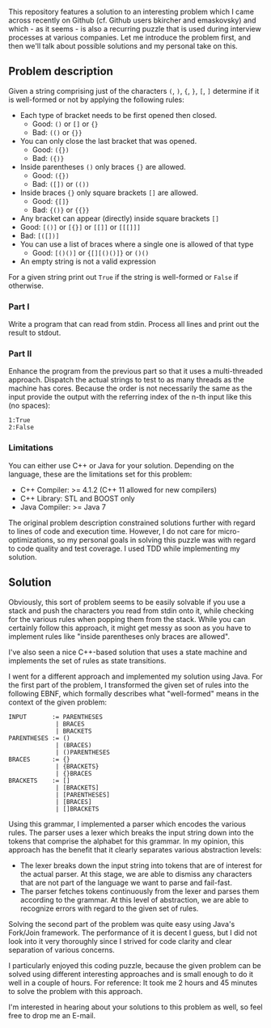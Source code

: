 This repository features a solution to an interesting problem which I came across recently on Github (cf. Github users bkircher and emaskovsky) and which - as it seems - is also a recurring puzzle that is used during interview processes at various companies. Let me introduce the problem first, and then we'll talk about possible solutions and my personal take on this.

## Problem description ##

Given a string comprising just of the characters `(`, `)`, `{`, `}`, `[`, `]` determine if it is well-formed or not by applying the following rules:

* Each type of bracket needs to be first opened then closed.
  * Good: `()` or `[]` or `{}`
  * Bad: `(()` or `{}}`
* You can only close the last bracket that was opened.
  * Good: `({})`
  * Bad: `({)}`
* Inside parentheses `()` only braces `{}` are allowed.
  * Good: `({})`
  * Bad: `([])` or `(())`
* Inside braces `{}` only square brackets `[]` are allowed.
  * Good: `{[]}`
  * Bad: `{()}` or `{{}}`
*  Any bracket can appear (directly) inside square brackets `[]`
  * Good: `[()]` or `[{}]` or `[[]]` or `[[[]]]`
  * Bad: `[([])]`
* You can use a list of braces where a single one is allowed of that type
  * Good: `[()()]` or `{[][()()]}` or `()()`
* An empty string is not a valid expression

For a given string print out `True` if the string is well-formed or `False` if otherwise.

### Part I ###

Write a program that can read from stdin. Process all lines and print out the result to stdout.

### Part II ###

Enhance the program from the previous part so that it uses a multi-threaded approach. Dispatch the actual strings to test to as many threads as the machine has cores. Because the order is not necessarily the same as the input provide the output with the referring index of the n-th input like this (no spaces):

```
1:True
2:False
```

### Limitations ###

You can either use C++ or Java for your solution. Depending on the language, these are the limitations set for this problem:

* C++ Compiler: >= 4.1.2 (C++ 11 allowed for new compilers)
* C++ Library: STL and BOOST only
* Java Compiler: >= Java 7

The original problem description constrained solutions further with regard to lines of code and execution time. However, I do not care for micro-optimizations, so my personal goals in solving this puzzle was with regard to code quality and test coverage. I used TDD while implementing my solution.

## Solution ##

Obviously, this sort of problem seems to be easily solvable if you use a stack and push the characters you read from stdin onto it, while checking for the various rules when popping them from the stack. While you can certainly follow this approach, it might get messy as soon as you have to implement rules like "inside parentheses only braces are allowed".

I've also seen a nice C++-based solution that uses a state machine and implements the set of rules as state transitions.

I went for a different approach and implemented my solution using Java. For the first part of the problem, I transformed the given set of rules into the following EBNF, which formally describes what "well-formed" means in the context of the given problem:

```
INPUT       := PARENTHESES
             | BRACES 
             | BRACKETS
PARENTHESES := () 
             | (BRACES) 
             | ()PARENTHESES
BRACES      := {} 
             | {BRACKETS} 
             | {}BRACES
BRACKETS    := [] 
             | [BRACKETS] 
             | [PARENTHESES] 
             | [BRACES] 
             | []BRACKETS
```

Using this grammar, I implemented a parser which encodes the various rules. The parser uses a lexer which breaks the input string down into the tokens that comprise the alphabet for this grammar. In my opinion, this approach has the benefit that it clearly separates various abstraction levels:
* The lexer breaks down the input string into tokens that are of interest for the actual parser. At this stage, we are able to dismiss any characters that are not part of the language we want to parse and fail-fast.
* The parser fetches tokens continuously from the lexer and parses them according to the grammar. At this level of abstraction, we are able to recognize errors with regard to the given set of rules.

Solving the second part of the problem was quite easy using Java's Fork/Join framework. The performance of it is decent I guess, but I did not look into it very thoroughly since I strived for code clarity and clear separation of various concerns.

I particularly enjoyed this coding puzzle, because the given problem can be solved using different interesting approaches and is small enough to do it well in a couple of hours. For reference: It took me 2 hours and 45 minutes to solve the problem with this approach.

I'm interested in hearing about your solutions to this problem as well, so feel free to drop me an E-mail. 
